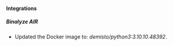#### Integrations
##### Binalyze AIR
- Updated the Docker image to: *demisto/python3:3.10.10.48392*.
